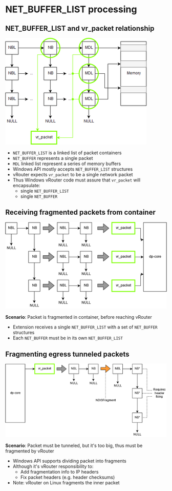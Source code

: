 # NET_BUFFER_LIST processing

## NET_BUFFER_LIST and vr_packet relationship

![nbl-vrpacket](nbl-fragmenting.png)

- `NET_BUFFER_LIST` is a linked list of packet containers
- `NET_BUFFER` represents a single packet
- `MDL` linked list represent a series of memory buffers
- Windows API mostly accepts `NET_BUFFER_LIST` structures
- vRouter expects `vr_packet` to be a single network packet
- Thus Windows vRouter code must assure that `vr_packet` will encapsulate:
    - single `NET_BUFFER_LIST`
    - single `NET_BUFFER`

## Receiving fragmented packets from container

![nbl-fragmented-container-input](nbl-fragmentation1.png)

**Scenario**: Packet is fragmented in container, before reaching vRouter

- Extension receives a single `NET_BUFFER_LIST` with a set of `NET_BUFFER` structures
- Each `NET_BUFFER` must be in its own `NET_BUFFER_LIST`

## Fragmenting egress tunneled packets

![nbl-fragmenting-egress-tunneled](nbl-fragmentation2.png)

**Scenario**: Packet must be tunneled, but it's too big, thus must be fragmented by vRouter

- Windows API supports dividing packet into fragments
- Although it's vRouter responsibility to:
    - Add fragmentation info to IP headers
    - Fix packet headers (e.g. header checksums)
- Note: vRouter on Linux fragments the inner packet
